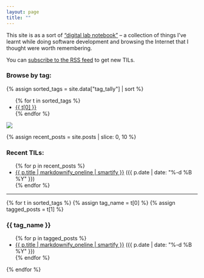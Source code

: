 ```yaml
---
layout: page
title: ""
---
```


This site is as a sort of <a href="https://winterflower.github.io/2017/08/17/software-engineering-notebook/">“digital lab notebook”</a> – a collection of things I’ve learnt while doing software development and browsing the Internet that I thought were worth remembering.

<!-- The term "TIL" stands for "Today I Learned". -->

<!-- There are {{ site.posts | size }} TILs so far. -->

You can <a href="/atom.xml">subscribe to the RSS feed</a> to get new TILs.

<h3>Browse by tag:</h3>

{% assign sorted_tags = site.data["tag_tally"] | sort %}

<ul class="dot_list">
  {% for t in sorted_tags %}
  <li>
    <a href="#{{ t[0] }}" class="novisited">{{ t[0] }}</a>
  </li>
  {% endfor %}
</ul>

<img src="/notebook.png">

{% assign recent_posts = site.posts | slice: 0, 10 %}

<h3>Recent TILs:</h3>

<ul>
{% for p in recent_posts %}
  <li><a href="{{ p.url }}">{{ p.title | markdownify_oneline | smartify }}</a> ({{ p.date | date: "%-d %B %Y" }})</li>
{% endfor %}
</ul>

<hr/>

{% for t in sorted_tags %}
{% assign tag_name = t[0] %}
{% assign tagged_posts = t[1] %}

<h3 id="{{ tag_name }}">{{ tag_name }} <!-- <a href="#{{ tag_name }}" style="text-decoration: none;" class="novisited">#</a> --></h3>

<ul>
{% for p in tagged_posts %}
  <li><a href="{{ p.url }}">{{ p.title | markdownify_oneline | smartify }}</a> ({{ p.date | date: "%-d %B %Y" }})</li>
{% endfor %}
</ul>

{% endfor %}

<!-- This number is eyeballed to ensure that the final item always
    has enough whitespace for the anchor link -->

<p style="margin-top: calc(100vh - 330px);">
  (This paragraph is just here to ensure there’s enough whitespace for the final anchor link to scroll to the right place.)
</p>
